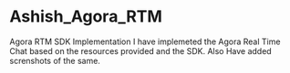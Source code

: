 # Ashish_Agora_RTM
Agora RTM SDK Implementation
I have implemeted the Agora Real Time Chat based on the resources provided and the SDK. Also Have added screnshots of the same.
